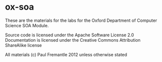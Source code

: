 ox-soa
======

These are the materials for the labs for the Oxford Department of Computer Science 
SOA Module.

Source code is licensed under the Apache Software License 2.0 
Documentation is licensed under the Creative Commons Attribution ShareAlike license

All materials (c) Paul Fremantle 2012 unless otherwise stated
